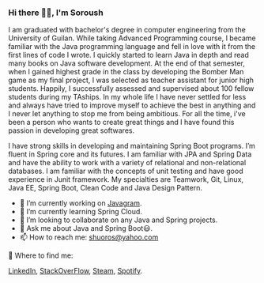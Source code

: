 ### Hi there 👋🏼, I'm Soroush

I am graduated with bachelor's degree in computer engineering from the University of Guilan. While taking Advanced Programming course, I became familiar with the Java programming language and fell in love with it from the first lines of code I wrote. I quickly started to learn Java in depth and read many books on Java software development. At the end of that semester, when I gained highest grade in the class by developing the Bomber Man game as my final project, I was selected as teacher assistant for junior high students. Happily, I successfully assessed and supervised about 100 fellow students during my TAships. In my whole life I have never settled for less and always have tried to improve myself to achieve the best in anything and I never let anything to stop me from being ambitious. For all the time, i've been a person who wants to create great things and I have found this passion in developing great softwares.

I have strong skills in developing and maintaining Spring Boot programs. I’m fluent in Spring core and its futures. I am familiar with JPA and Spring Data and have the ability to work with a variety of relational and non-relational databases. I am familiar with the concepts of unit testing and have good experience in Junit framework. My specialties are Teamwork, Git, Linux, Java EE, Spring Boot, Clean Code and Java Design Pattern.

- 🔭 I’m currently working on [Javagram](https://github.com/javaForEverything/javagram).
- 🌱 I’m currently learning Spring Cloud.
- 👯 I’m looking to collaborate on any Java and Spring projects.<!-- - 🤔 I’m looking for help with ... -->
- 💬 Ask me about Java and Spring Boot😃.
- 📫 How to reach me: shuoros@yahoo.com
<!-- - 😄 Pronouns: ...
- ⚡ Fun fact: ... -->

📍 Where to find me:

[LinkedIn](https://www.linkedin.com/in/shuoros/), [StackOverFlow](https://stackoverflow.com/story/shuoros), [Steam](https://steamcommunity.com/profiles/76561199035818916/), [Spotify](https://open.spotify.com/user/8eok1ds4tefumj3m7l88ie6t4?si=eSKACvnOS6m37KBypnfn9w&utm_source=copy-link&dl_branch=1).
